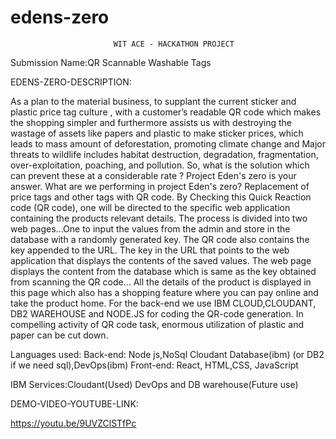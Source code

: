 # edens-zero
                           WIT ACE - HACKATHON PROJECT


Submission Name:QR Scannable Washable Tags 

EDENS-ZERO-DESCRIPTION:

As a plan to the material business, to supplant the current sticker and plastic price tag culture , with a customer’s readable QR code which makes the shopping simpler and furthermore assists us with destroying the wastage of assets like papers and plastic to make sticker prices, which leads to mass amount of deforestation, promoting climate change and Major threats to wildlife includes habitat destruction, degradation, fragmentation, over-exploitation, poaching, and pollution. So, what is the solution which can prevent these at a considerable rate ? Project Eden's zero is your answer. What are we performing in project Eden's zero? Replacement of price tags and other tags with QR code. By Checking this Quick Reaction code (QR code), one will be directed to the specific web application containing the products relevant details. The process is divided into two web pages...One to input the values from the admin and store in the database with a randomly generated key. The QR code also contains the key appended to the URL. The key in the URL that points to the web application that displays the contents of the saved values. The web page displays the content from the database which is same as the key obtained from scanning the QR code... All the details of the product is displayed in this page which also has a shopping feature where you can pay online and take the product home. For the back-end we use IBM CLOUD,CLOUDANT, DB2 WAREHOUSE and NODE.JS for coding the QR-code generation. In compelling activity of QR code task, enormous utilization of plastic and paper can be cut down.


Languages used:
Back-end: Node js,NoSql Cloudant Database(ibm) (or DB2 if we need sql),DevOps(ibm) 
Front-end: React, HTML,CSS, JavaScript

IBM Services:Cloudant(Used) DevOps and DB warehouse(Future use)


DEMO-VIDEO-YOUTUBE-LINK:

https://youtu.be/9UVZClSTfPc
